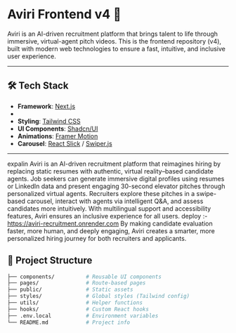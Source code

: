 # Aviri Frontend v4 🚀

Aviri is an AI-driven recruitment platform that brings talent to life through immersive, virtual-agent pitch videos. This is the frontend repository (v4), built with modern web technologies to ensure a fast, intuitive, and inclusive user experience.

---

## 🛠 Tech Stack

- **Framework**: [Next.js](https://nextjs.org/)
- 
- **Styling**: [Tailwind CSS](https://tailwindcss.com/)
- **UI Components**: [Shadcn/UI](https://ui.shadcn.com/)
- **Animations**: [Framer Motion](https://www.framer.com/motion/)
- **Carousel**: [React Slick](https://react-slick.neostack.com/) / [Swiper.js](https://swiperjs.com/)

---
expalin
Aviri is an AI-driven recruitment platform that reimagines hiring by replacing static resumes with authentic, virtual reality–based candidate agents. Job seekers can generate immersive digital profiles using resumes or LinkedIn data and present engaging 30-second elevator pitches through personalized virtual agents. Recruiters explore these pitches in a swipe-based carousel, interact with agents via intelligent Q&A, and assess candidates more intuitively. With multilingual support and accessibility features, Aviri ensures an inclusive experience for all users. deploy :- https://aviri-recruitment.onrender.com By making candidate evaluation faster, more human, and deeply engaging, Aviri creates a smarter, more personalized hiring journey for both recruiters and applicants.
## 📁 Project Structure

```bash
├── components/          # Reusable UI components
├── pages/               # Route-based pages
├── public/              # Static assets
├── styles/              # Global styles (Tailwind config)
├── utils/               # Helper functions
├── hooks/               # Custom React hooks
├── .env.local           # Environment variables
└── README.md            # Project info
